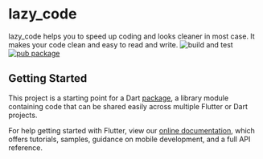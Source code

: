 # lazy_code

lazy_code helps you to speed up coding and looks cleaner in most case. It makes your code clean and easy to read and write.
![build and test](https://github.com/tbm98/lazy_code/workflows/build%20and%20test/badge.svg?branch=master)
[![pub package](https://img.shields.io/pub/v/lazy_code.svg)](https://pub.dev/packages/lazy_code)


## Getting Started

This project is a starting point for a Dart
[package](https://flutter.dev/developing-packages/),
a library module containing code that can be shared easily across
multiple Flutter or Dart projects.

For help getting started with Flutter, view our 
[online documentation](https://flutter.dev/docs), which offers tutorials, 
samples, guidance on mobile development, and a full API reference.
